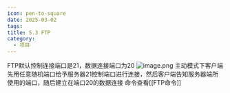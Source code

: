 ```yaml
---
icon: pen-to-square
date: 2025-03-02
tags: 
title: 5.3 FTP
category:
  - 项目
---
```

FTP默认控制连接端口是21，数据连接端口为20
![image.png](https://cdn.jsdelivr.net/gh/fakeppa/blog-img/20250302150022.png)
主动模式下客户端先用任意随机端口给予服务器21控制端口进行连接，然后客户端告知服务器端所使用的端口，随后建立在端口20的数据连接
命令查看[[FTP命令]]